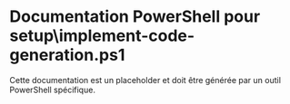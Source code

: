 # Documentation PowerShell pour setup\implement-code-generation.ps1

Cette documentation est un placeholder et doit être générée par un outil PowerShell spécifique.
